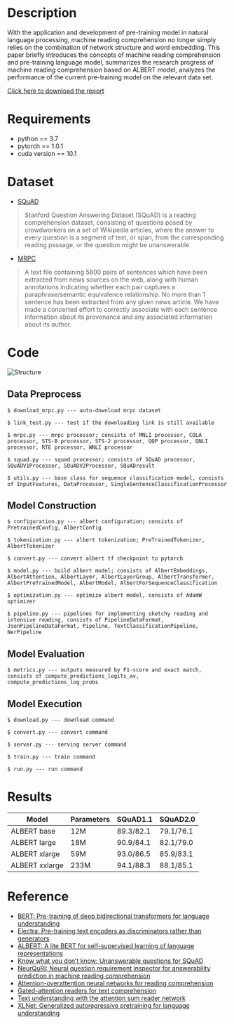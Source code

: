 # Description
With the application and development of pre-training model in natural language processing, machine reading comprehension no longer simply relies on the combination of network structure and word embedding. This paper briefly introduces the concepts of machine reading comprehension and pre-training language model, summarizes the research progress of machine reading comprehension based on ALBERT model, analyzes the performance of the current pre-training model on the relevant data set.

[Click here to download the report](https://jrothschild.oss-cn-shanghai.aliyuncs.com/AIfinalproject/Report.pdf)

# Requirements

* python == 3.7
* pytorch == 1.0.1
* cuda version == 10.1 

# Dataset

* [SQuAD](https://rajpurkar.github.io/SQuAD-explorer/)
> Stanford Question Answering Dataset (SQuAD) is a reading comprehension dataset, consisting of questions posed by crowdworkers on a set of Wikipedia articles, where the answer to every question is a segment of text, or span, from the corresponding reading passage, or the question might be unanswerable.

* [MRPC](https://www.microsoft.com/en-us/download/details.aspx?id=52398)
> A text file containing 5800 pairs of sentences which have been extracted from news sources on the web, along with human annotations indicating whether each pair captures a paraphrase/semantic equivalence relationship. No more than 1 sentence has been extracted from any given news article. We have made a concerted effort to correctly associate with each sentence information about its provenance and any associated information about its author.

# Code
![Structure](https://jrothschild.oss-cn-shanghai.aliyuncs.com/AIfinalproject/Structure.png)

## Data Preprocess
```
$ download_mrpc.py --- auto-download mrpc dataset 

$ link_test.py --- test if the downloading link is still available

$ mrpc.py --- mrpc processor; consists of MNLI processor, COLA processor, STS-B processor, STS-2 processor, QQP processor, QNLI processor, RTE processor, WNLI processor

$ squad.py --- squad processor; consists of SQuAD processor, SQuADV1Processor, SQuADV2Processor, SQuADresult

$ utils.py --- base class for sequence classification model, consists of InputFeatures, DataProcessor, SingleSentenceClassificationProcessor
```

## Model Construction

```
$ configuration.py --- albert configuration; consists of  PretrainedConfig, AlbertConfig

$ tokenization.py --- albert tokenization; PreTrainedTokenizer, AlbertTokenizer

$ convert.py --- convert albert tf checkpoint to pytorch

$ model.py --- build albert model; consists of AlbertEmbeddings, AlbertAttention, AlbertLayer, AlbertLayerGroup, AlbertTransformer, AlbertPreTrainedModel, AlbertModel, AlbertForSequenceClassification

$ optimization.py --- optimize albert model, consists of AdamW optimizer

$ pipeline.py --- pipelines for implementing sketchy reading and intensive reading, consists of PipelineDataFormat, JsonPipelineDataFormat, Pipeline, TextClassificationPipeline, NerPipeline
```

## Model Evaluation

```
$ metrics.py --- outputs measured by F1-score and exact match, consists of compute_predictions_logits_av, compute_predictions_log_probs
```

## Model Execution

```
$ download.py --- download command

$ convert.py --- convert command

$ server.py --- serving server command

$ train.py --- train command

$ run.py --- run command
```

# Results
| Model          | Parameters | SQuAD1.1  | SQuAD2.0  |
| -------------- | ---------- | --------- | --------- |
| ALBERT base    | 12M        | 89.3/82.1 | 79.1/76.1 |
| ALBERT large   | 18M        | 90.9/84.1 | 82.1/79.0 |
| ALBERT xlarge  | 59M        | 93.0/86.5 | 85.9/83.1 |
| ALBERT xxlarge | 233M       | 94.1/88.3 | 88.1/85.1 |

# Reference
* [BERT: Pre-training of deep bidirectional transformers for language understanding](https://arxiv.org/pdf/1810.04805.pdf)
* [Electra: Pre-training text encoders as discriminators rather than generators](https://arxiv.org/pdf/2003.10555.pdf)
* [ALBERT: A lite BERT for self-supervised learning of language representations](https://arxiv.org/pdf/1909.11942.pdf)
* [Know what you don’t know: Unanswerable questions for SQuAD](https://arxiv.org/pdf/1806.03822.pdf)
* [NeurQuRI: Neural question requirement inspector for answerability prediction in machine reading comprehension](https://openreview.net/attachment?id=ryxgsCVYPr&name=original_pdf)
* [Attention-overattention neural networks for reading comprehension](https://arxiv.org/pdf/1607.04423.pdf)
* [Gated-attention readers for text comprehension](https://arxiv.org/pdf/1606.01549.pdf)
* [Text understanding with the attention sum reader network](https://arxiv.org/pdf/1603.01547.pdf)
* [XLNet: Generalized autoregressive pretraining for language understanding](http://papers.nips.cc/paper/8812-xlnet-generalized-autoregressive-pretraining-for-language-understanding.pdf)
